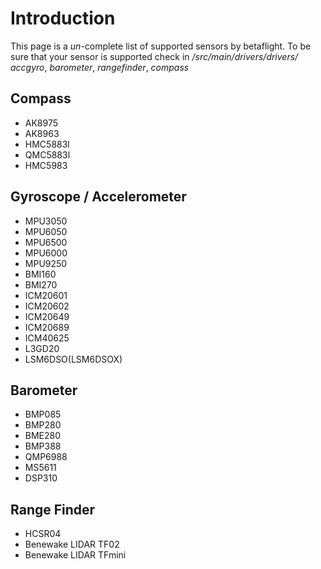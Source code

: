 # Introduction

This page is a _un_-complete list of supported sensors by betaflight. To be sure that your sensor is supported check in _/src/main/drivers/drivers/_ _accgyro_, _barometer_, _rangefinder_, _compass_

## Compass

- AK8975
- AK8963
- HMC5883l
- QMC5883l
- HMC5983

## Gyroscope / Accelerometer

- MPU3050
- MPU6050
- MPU6500
- MPU6000
- MPU9250
- BMI160
- BMI270
- ICM20601
- ICM20602
- ICM20649
- ICM20689
- ICM40625
- L3GD20
- LSM6DSO(LSM6DSOX)

## Barometer

- BMP085
- BMP280
- BME280
- BMP388
- QMP6988
- MS5611
- DSP310

## Range Finder

- HCSR04
- Benewake LIDAR TF02
- Benewake LIDAR TFmini
